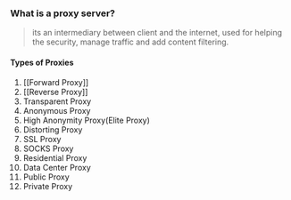 ### What is a proxy server?
> its an intermediary between client and the internet, used for helping the security, manage traffic and add content filtering.

#### Types of Proxies
1. [[Forward Proxy]]
2. [[Reverse Proxy]]
3. Transparent Proxy
4. Anonymous Proxy
5. High Anonymity Proxy(Elite Proxy)
6. Distorting Proxy
7. SSL Proxy
8. SOCKS Proxy
9. Residential Proxy
10. Data Center Proxy
11. Public Proxy
12. Private Proxy
